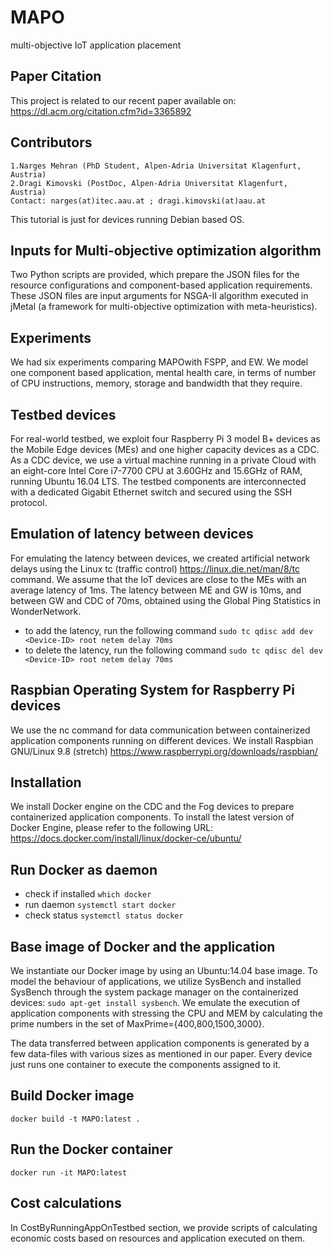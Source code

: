 # MAPO
multi-objective IoT application placement

## Paper Citation
This project is related to our recent paper available on:
https://dl.acm.org/citation.cfm?id=3365892

## Contributors
	1.Narges Mehran (PhD Student, Alpen-Adria Universitat Klagenfurt, Austria)
	2.Dragi Kimovski (PostDoc, Alpen-Adria Universitat Klagenfurt, Austria)
	Contact: narges(at)itec.aau.at ; dragi.kimovski(at)aau.at



This tutorial is just for devices running Debian based OS.
## Inputs for Multi-objective optimization algorithm
Two Python scripts are provided, which prepare the JSON files for the resource configurations and component-based application requirements. These JSON files are input arguments for NSGA-II algorithm executed in jMetal (a framework for multi-objective optimization with meta-heuristics).

## Experiments

We had six experiments comparing MAPOwith FSPP, and EW. We model one component based application, mental health care, in terms of number of CPU instructions, memory, storage and bandwidth that they require.

## Testbed devices

For real-world testbed, we exploit four Raspberry Pi 3 model B+ devices as the Mobile Edge devices (MEs) and one higher capacity devices as a CDC.
As a CDC device, we use a virtual machine running in a private Cloud with an eight-core Intel Core i7-7700 CPU at 3.60GHz and 15.6GHz of RAM, running Ubuntu 16.04 LTS.
The testbed components are interconnected with a dedicated Gigabit Ethernet switch and secured using the SSH protocol.

## Emulation of latency between devices

For emulating the latency between devices, we created artificial network delays using the Linux tc (traffic control) https://linux.die.net/man/8/tc command.
We assume that the IoT devices are close to the MEs with an average latency of 1ms. The latency between ME and GW is 10ms, and between GW and CDC of 70ms, obtained using the Global Ping Statistics in WonderNetwork. 
* to add the latency, run the following command
	```sudo tc qdisc add dev <Device-ID> root netem delay 70ms```
* to delete the latency, run the following command
	```sudo tc qdisc del dev <Device-ID> root netem delay 70ms```


## Raspbian Operating System for Raspberry Pi devices

We use the nc command for data communication between containerized application components running on different devices.
We install Raspbian GNU/Linux 9.8 (stretch) https://www.raspberrypi.org/downloads/raspbian/


## Installation

We install Docker engine on the CDC and the Fog devices to prepare containerized application components.
To install the latest version of Docker Engine, please refer to the following URL:
https://docs.docker.com/install/linux/docker-ce/ubuntu/

## Run Docker as daemon

* check if installed
    ```which docker```
* run daemon
    ```systemctl start docker```
* check status
    ```systemctl status docker```
    

## Base image of Docker and the application

We instantiate our Docker image by using an Ubuntu:14.04 base image.
To model the behaviour of applications, we utilize SysBench and installed SysBench through the system package manager on the containerized devices: ```sudo apt-get install sysbench```.
We emulate the execution of application components with stressing the CPU and MEM by calculating the prime numbers in the set of MaxPrime={400,800,1500,3000}.
 
The data transferred between application components is generated by a few data-files with various sizes as mentioned in our paper.
Every device just runs one container to execute the components assigned to it.

## Build Docker image
    docker build -t MAPO:latest .
## Run the Docker container
    docker run -it MAPO:latest

## Cost calculations

In CostByRunningAppOnTestbed section, we provide scripts of calculating economic costs based on resources and application executed on them.

